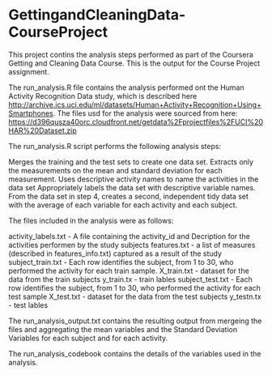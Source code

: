 # GettingandCleaningData-CourseProject

This project contins the analysis steps performed as part of the Coursera Getting and Cleaning Data Course. This is the output for the Course Project assignment.


The run_analysis.R file contains the analysis performed ont the Human Activity Recognition Data study, which is described here http://archive.ics.uci.edu/ml/datasets/Human+Activity+Recognition+Using+Smartphones. The files usd for the analysis were sourced from here: 
https://d396qusza40orc.cloudfront.net/getdata%2Fprojectfiles%2FUCI%20HAR%20Dataset.zip 

The run_analysis.R script performs the following analysis steps:

Merges the training and the test sets to create one data set.
Extracts only the measurements on the mean and standard deviation for each measurement. 
Uses descriptive activity names to name the activities in the data set
Appropriately labels the data set with descriptive variable names. 
From the data set in step 4, creates a second, independent tidy data set with the average of each variable for each activity and each subject.


The files included in the analysis were as follows:

activity_labels.txt - A file containing the activity_id and Decription for the activities performen by the study subjects
features.txt  - a list of measures (described in features_info.txt) captured as a result of the study
subject_train.txt - Each row identifies the subject, from 1 to 30, who performed the activity for each train sample. 
X_train.txt - dataset for the data from the train subjects
y_train.tx - train lables
subject_test.txt - Each row identifies the subject, from 1 to 30, who performed the activity for each test sample
X_test.txt - dataset for the data from the test subjects
y_testn.tx - test lables


The run_analysis_output.txt contains the resulting output from mergeing the files and aggregating the mean variables and the Standard Deviation Variables for each subject and for each activity. 

The run_analysis_codebook contains the details of the variables used in the analysis. 